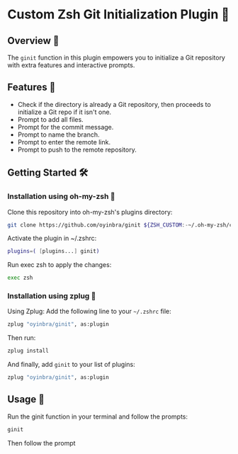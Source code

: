 # Custom Zsh Git Initialization Plugin 🚀

## Overview 📖
The `ginit` function in this plugin empowers you to initialize a Git repository with extra features and interactive prompts.

## Features 🌟
- Check if the directory is already a Git repository, then proceeds to initialize a Git repo if it isn't one.
- Prompt to add all files.
- Prompt for the commit message.
- Prompt to name the branch.
- Prompt to enter the remote link.
- Prompt to push to the remote repository.

## Getting Started 🛠️

### Installation using oh-my-zsh 🔧
Clone this repository into oh-my-zsh's plugins directory:

```bash
git clone https://github.com/oyinbra/ginit ${ZSH_CUSTOM:-~/.oh-my-zsh/custom}/plugins/ginit
```

Activate the plugin in ~/.zshrc:
```zsh
plugins=( [plugins...] ginit)
```

Run exec zsh to apply the changes:
```bash
exec zsh
```

### Installation using zplug 🔧

Using Zplug:
Add the following line to your `~/.zshrc` file:

```zsh
zplug "oyinbra/ginit", as:plugin
```

Then run:

```bash
zplug install
```

And finally, add `ginit` to your list of plugins:

```zsh
zplug "oyinbra/ginit", as:plugin
```

## Usage 🚀
Run the ginit function in your terminal and follow the prompts:
```bash
ginit
```
Then follow the prompt